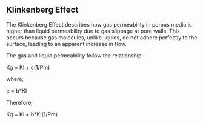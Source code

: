 ## Klinkenberg Effect
The Klinkenberg Effect describes how gas permeability in porous media is higher than liquid permeability due to gas slippage at pore walls. This occurs because gas molecules, unlike liquids, do not adhere perfectly to the surface, leading to an apparent increase in flow.

The gas and liquid permeability follow the relationship:

Kg = Kl + c(1/Pm)
        
where,

c = b*Kl
    
Therefore,

Kg = Kl + b*Kl(1/Pm)

